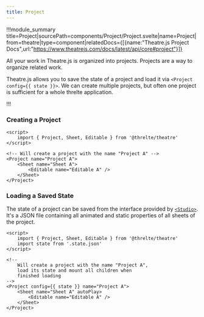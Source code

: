 ```yaml
---
title: Project
---
```


!!!module_summary title=Project|sourcePath=components/Project/Project.svelte|name=Project|from=theatre|type=component|relatedDocs={[{name:"Theatre.js Project Docs",url:"https://www.theatrejs.com/docs/latest/api/core#project"}]}

All your work in Theatre.js is organized into projects. Projects are a way to organize related work.

Theatre.js allows you to save the state of a project and load it via `<Project config={{ state }}>`. We can create multiple projects, but often one project is sufficient for a whole threlte application.

!!!

### Creating a Project

```svelte
<script>
	import { Project, Sheet, Editable } from '@threlte/theatre'
</script>

<!-- Will create a project with the name "Project A" -->
<Project name="Project A">
	<Sheet name="Sheet A">
		<Editable name="Editable A" />
	</Sheet>
</Project>
```

### Loading a Saved State

The state of a project can be saved from the interface provided by [`<Studio>`](/theatre/studio). It's a JSON file containing all animated and static properties of all sheets of the project.

```svelte
<script>
	import { Project, Sheet, Editable } from '@threlte/theatre'
	import state from '.state.json'
</script>

<!--
	Will create a project with the name "Project A",
	load its state and mount all children when
	finished loading
-->
<Project config={{ state }} name="Project A">
	<Sheet name="Sheet A" autoPlay>
		<Editable name="Editable A" />
	</Sheet>
</Project>
```
